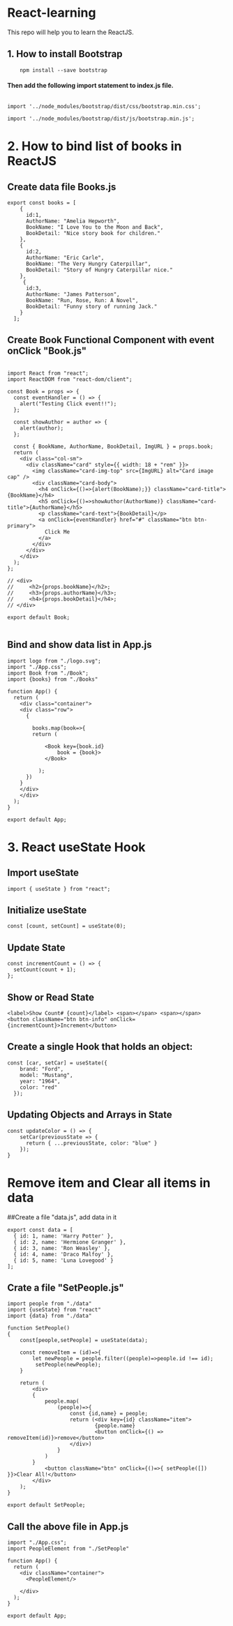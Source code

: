 # React-learning
This repo will help you to learn the ReactJS.

## 1. How to install Bootstrap

```
    npm install --save bootstrap
```

#### Then add the following import statement to index.js file.

```

import '../node_modules/bootstrap/dist/css/bootstrap.min.css';

import '../node_modules/bootstrap/dist/js/bootstrap.min.js';

```
# 2. How to bind list of books in ReactJS

## Create data file Books.js

```
export const books = [
    {
      id:1,
      AuthorName: "Amelia Hepworth",
      BookName: "I Love You to the Moon and Back",
      BookDetail: "Nice story book for children."
    },
    {
      id:2,
      AuthorName: "Eric Carle",
      BookName: "The Very Hungry Caterpillar",
      BookDetail: "Story of Hungry Caterpillar nice."
    },
     {
      id:3,
      AuthorName: "James Patterson",
      BookName: "Run, Rose, Run: A Novel",
      BookDetail: "Funny story of running Jack."
    }
  ];

```
## Create Book Functional Component with event onClick "Book.js"

```

import React from "react";
import ReactDOM from "react-dom/client";

const Book = props => {
  const eventHandler = () => {
    alert("Testing Click event!!");
  };

  const showAuthor = author => {
    alert(author);
  };

  const { BookName, AuthorName, BookDetail, ImgURL } = props.book;
  return (
    <div class="col-sm">
      <div className="card" style={{ width: 18 + "rem" }}>
        <img className="card-img-top" src={ImgURL} alt="Card image cap" />
        <div className="card-body">
          <h4 onClick={()=>{alert(BookName);}} className="card-title">{BookName}</h4>
          <h5 onClick={()=>showAuthor(AuthorName)} className="card-title">{AuthorName}</h5>
          <p className="card-text">{BookDetail}</p>
          <a onClick={eventHandler} href="#" className="btn btn-primary">
            Click Me
          </a>
        </div>
      </div>
    </div>
  );
};

// <div>
//     <h2>{props.bookName}</h2>;
//     <h3>{props.authorName}</h3>;
//     <h4>{props.bookDetail}</h4>;
// </div>

export default Book;


```

## Bind and show data list in App.js

```
import logo from "./logo.svg";
import "./App.css";
import Book from "./Book";
import {books} from "./Books"

function App() {
  return (
    <div class="container">
    <div class="row">
      {
        
        books.map(book=>{
        return (  
         
            <Book key={book.id}
                book = {book}>
            </Book>
         
          );
      })
    }
    </div>
    </div>
  );
}

export default App;

```

# 3. React useState Hook

##  Import useState

```
import { useState } from "react";
```

## Initialize useState

```
const [count, setCount] = useState(0);
```

## Update State

```
const incrementCount = () => {
  setCount(count + 1);
};
```

## Show or Read State
```
<label>Show Count# {count}</label> <span></span> <span></span>
<button className="btn btn-info" onClick={incrementCount}>Increment</button>
```

## Create a single Hook that holds an object:
```
const [car, setCar] = useState({
    brand: "Ford",
    model: "Mustang",
    year: "1964",
    color: "red"
  });
```

## Updating Objects and Arrays in State
```
const updateColor = () => {
    setCar(previousState => {
      return { ...previousState, color: "blue" }
    });
}
```
# Remove item and Clear all items in data
##Create a file "data.js", add data in it

```
export const data = [
  { id: 1, name: 'Harry Potter' },
  { id: 2, name: 'Hermione Granger' },
  { id: 3, name: 'Ron Weasley' },
  { id: 4, name: 'Draco Malfoy' },
  { id: 5, name: 'Luna Lovegood' }
];

```
## Crate a file "SetPeople.js"

```
import people from "./data"
import {useState} from "react"
import {data} from "./data"

function SetPeople()
{
    const[people,setPeople] = useState(data);

    const removeItem = (id)=>{
        let newPeople = people.filter((people)=>people.id !== id);
         setPeople(newPeople);
    }

    return (
        <div>
        {
            people.map(
                (people)=>{
                    const {id,name} = people;
                    return (<div key={id} className="item">
                            {people.name}
                            <button onClick={() => removeItem(id)}>remove</button>
                    </div>)
                }
            )
        }
            <button className="btn" onClick={()=>{ setPeople([]) }}>Clear All!</button>
        </div>
    );
}

export default SetPeople;
```

## Call the above file in App.js

```
import "./App.css";
import PeopleElement from "./SetPeople"

function App() {
  return (
    <div className="container">
      <PeopleElement/>
      
    </div>
  );
}

export default App;

```

